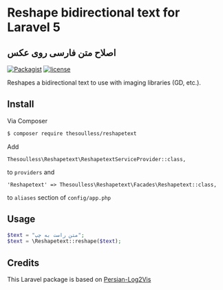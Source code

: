 # Reshape bidirectional text for Laravel 5
## اصلاح متن فارسی روی عکس


[![Packagist](https://img.shields.io/packagist/v/thesoulless/reshapetext.svg?style=flat-square)](https://packagist.org/packages/thesoulless/reshapetext)
[![license](https://img.shields.io/github/license/mashape/apistatus.svg?style=flat-square)](LICENSE.md)

Reshapes a bidirectional text to use with imaging libraries (GD, etc.).





## Install

Via Composer

``` bash
$ composer require thesoulless/reshapetext
```

Add

```
Thesoulless\Reshapetext\ReshapetextServiceProvider::class,
```

to `providers` and

```
'Reshapetext' => Thesoulless\Reshapetext\Facades\Reshapetext::class,
```

to `aliases` section of `config/app.php`

## Usage

``` php
$text = "متن راست به چپ";
$text = \Reshapetext::reshape($text);
```


## Credits

This Laravel package is based on [Persian-Log2Vis](https://github.com/omid/Persian-Log2Vis)
